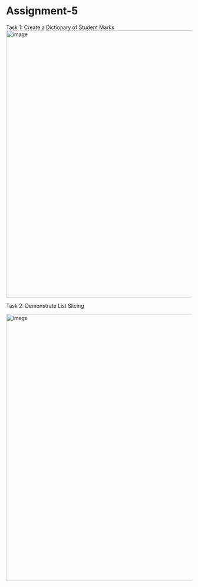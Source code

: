 # Assignment-5
Task 1: Create a Dictionary of Student Marks
<img width="722" alt="image" src="https://github.com/user-attachments/assets/5f94abf9-ad60-4580-870d-8cc81d6eef9d" />

Task 2: Demonstrate List Slicing 

<img width="722" alt="image" src="https://github.com/user-attachments/assets/88f6523e-7fcc-46a8-970c-3f7403df9ca2" />
